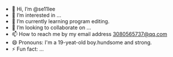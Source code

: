 - 👋 Hi, I’m @se11lee
- 👀 I’m interested in ...
- 🌱 I’m currently learning program editing.
- 💞️ I’m looking to collaborate on ...
- 📫 How to reach me by my email address 3080565737@qq.com
- 😄 Pronouns: I'm a 19-yeat-old boy.hundsome and strong.
- ⚡ Fun fact: ...

<!---
se11lee/se11lee is a ✨ special ✨ repository because its `README.md` (this file) appears on your GitHub profile.
You can click the Preview link to take a look at your changes.
--->
